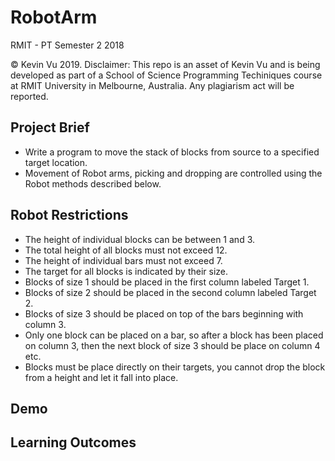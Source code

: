 # RobotArm

RMIT - PT Semester 2 2018

© Kevin Vu 2019. Disclaimer: This repo is an asset of Kevin Vu and is being developed as part of a School of Science Programming Techiniques course at RMIT University in Melbourne, Australia. Any plagiarism act will be reported.


## Project Brief
- Write a program to move the stack of blocks from source to a specified target location.
- Movement of Robot arms, picking and dropping are controlled using the Robot methods described below. 

## Robot Restrictions
- The height of individual blocks can be between 1 and 3.
- The total height of all blocks must not exceed 12.
- The height of individual bars must not exceed 7.
- The target for all blocks is indicated by their size.  
- Blocks of size 1 should be placed in the first column labeled Target 1.
- Blocks of size 2 should be placed in the second column labeled Target 2.
- Blocks of size 3 should be placed on top of the bars beginning with column 3.  
- Only one block can be placed on a bar, so after a block has been placed on column 3, then the next block of size 3 should be place on column 4 etc.
- Blocks must be place directly on their targets, you cannot drop the block from a height and let it fall into place.

## Demo

## Learning Outcomes
